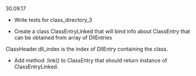 30.09.17

  + Write tests for class_directory_3

  * Create a class ClassEntryLinked that will bind info about ClassEntry that can be obtained from array of DllEntries

ClassHeader.dll_index is the index of DllEntry containing the class.

  * Add method .link() to ClassEntry that should return instance of ClassEntryLinked.
